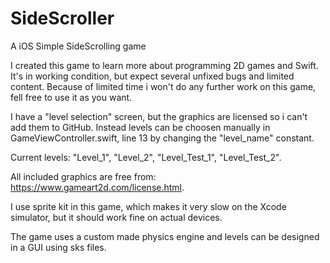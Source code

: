 # SideScroller
A iOS Simple SideScrolling game

I created this game to learn more about programming 2D games and Swift. It's in working condition, but expect several unfixed 
bugs and limited content. Because of limited time i won't do any further work on this game, fell free to use it as you want. 

I have a "level selection" screen, but the graphics are licensed so i can't add them to  GitHub. Instead levels can be 
choosen manually in GameViewController.swift, line 13 by changing the "level_name" constant. 

Current levels: "Level_1", "Level_2", "Level_Test_1", "Level_Test_2".

All included graphics are free from: https://www.gameart2d.com/license.html.

I use sprite kit in this game, which makes it very slow on the Xcode simulator, but it should work fine on actual devices. 

The game uses a custom made physics engine and levels can be designed in a GUI using sks files. 
